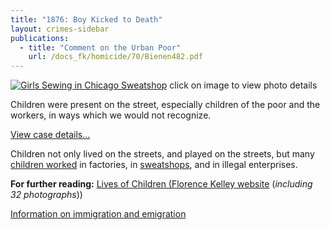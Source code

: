 ```yaml
---
title: "1876: Boy Kicked to Death"
layout: crimes-sidebar
publications:
  - title: "Comment on the Urban Poor"
    url: /docs_fk/homicide/70/Bienen482.pdf
---
```


[![Girls Sewing in Chicago Sweatshop](/img/crimes/torchlight/47.jpg)](/historical/timeline/1903/47/)
click on image to view photo details

Children were present on the street, especially children of the poor and the workers, in ways which we would not recognize.

[View case details...](/database/70/)

Children not only lived on the streets, and played on the streets, but many [children worked](/docs_fk/homicide/HullHouse/HH.03.pdf) in factories, in [sweatshops](/img/timeline/1903/large/47.jpg), and in illegal enterprises.

**For further reading:**
   [Lives of Children (Florence Kelley website](http://florencekelley.northwestern.edu/historical/children/) (*including 32 photographs*))

   [Information on immigration and emigration](/docs_fk/homicide/jclc453-456.pdf)
